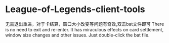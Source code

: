# League-of-Legends-client-tools
无需退出重进，对于卡结算，窗口大小改变等问题有奇效,双击bat文件即可
There is no need to exit and re-enter. It has miraculous effects on card settlement, window size changes and other issues. Just double-click the bat file.
